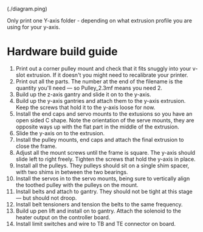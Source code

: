 (./diagram.ping)

Only print one Y-axis folder - depending on what extrusion profile you are using for your y-axis.

# Hardware build guide

1. Print out a corner pulley mount and check that it fits snuggly into your v-slot extrusion. If it doesn't you might need to recalibrate your printer.
2. Print out all the parts. The number at the end of the filename is the quantity you'll need — so Pulley_2.3mf means you need 2.
3. Build up the z-axis gantry and slide it on to the y-axis.
5. Build up the y-axis gantries and attach them to the y-axis extrusion. Keep the screws that hold it to the y-axis loose for now.
6. Install the end caps and servo mounts to the extusions so you have an open sided C shape. Note the orientation of the serve mounts, they are opposite ways up with the flat part in the middle of the extrusion.
7. Slide the y-axis on to the extrusion.
8. Install the pulley mounts, end caps and attach the final extrusion to close the frame.
9. Adjust all the mount screws until the frame is square. The y-axis should slide left to right freely. Tighten the screws that hold the y-axis in place.
10. Install all the pulleys. They pulleys should sit on a single shim spacer, with two shims in between the two bearings.
11. Install the servos in to the servo mounts, being sure to vertically align the toothed pulley with the pulleys on the mount.
12. Install belts and attach to gantry. They should not be tight at this stage — but should not droop.
13. Install belt tensioners and tension the belts to the same frequency.
14. Build up pen lift and install on to gantry. Attach the solenoid to the heater output on the controller board.
15. Install limit switches and wire to TB and TE connector on board.

